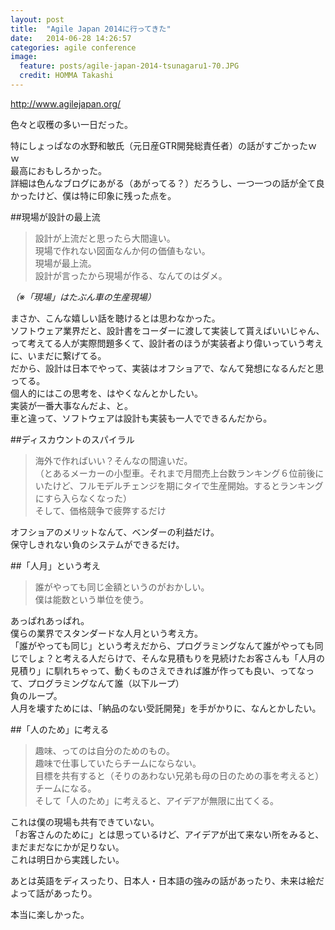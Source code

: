 ```yaml
---
layout: post
title:  "Agile Japan 2014に行ってきた"
date:   2014-06-28 14:26:57
categories: agile conference
image:
  feature: posts/agile-japan-2014-tsunagaru1-70.JPG
  credit: HOMMA Takashi
---
```


<http://www.agilejapan.org/>

色々と収穫の多い一日だった。

特にしょっぱなの水野和敏氏（元日産GTR開発総責任者）の話がすごかったｗｗ  
最高におもしろかった。  
詳細は色んなブログにあがる（あがってる？）だろうし、一つ一つの話が全て良かったけど、僕は特に印象に残った点を。

##現場が設計の最上流
>設計が上流だと思ったら大間違い。  
>現場で作れない図面なんか何の価値もない。  
>現場が最上流。  
>設計が言ったから現場が作る、なんてのはダメ。  

<cite>（※「現場」はたぶん車の生産現場）</cite>

まさか、こんな嬉しい話を聴けるとは思わなかった。  
ソフトウェア業界だと、設計書をコーダーに渡して実装して貰えばいいじゃん、って考えてる人が実際問題多くて、設計者のほうが実装者より偉いっていう考えに、いまだに繋げてる。  
だから、設計は日本でやって、実装はオフショアで、なんて発想になるんだと思ってる。  
個人的にはこの思考を、はやくなんとかしたい。  
実装が一番大事なんだよ、と。  
車と違って、ソフトウェアは設計も実装も一人でできるんだから。  


##ディスカウントのスパイラル
>海外で作ればいい？そんなの間違いだ。  
>（とあるメーカーの小型車。それまで月間売上台数ランキング６位前後にいたけど、フルモデルチェンジを期にタイで生産開始。するとランキングにすら入らなくなった）  
>そして、価格競争で疲弊するだけ  

オフショアのメリットなんて、ベンダーの利益だけ。  
保守しきれない負のシステムができるだけ。  


##「人月」という考え
>誰がやっても同じ金額というのがおかしい。  
>僕は能数という単位を使う。

あっぱれあっぱれ。  
僕らの業界でスタンダードな人月という考え方。  
「誰がやっても同じ」という考えだから、プログラミングなんて誰がやっても同じでしょ？と考える人だらけで、そんな見積もりを見続けたお客さんも「人月の見積り」に馴れちゃって、動くものさえできれば誰が作っても良い、ってなって、プログラミングなんて誰（以下ループ）  
負のループ。  
人月を壊すためには、「納品のない受託開発」を手がかりに、なんとかしたい。


##「人のため」に考える
>趣味、ってのは自分のためのもの。  
>趣味で仕事していたらチームにならない。  
>目標を共有すると（そりのあわない兄弟も母の日のための事を考えると）チームになる。  
>そして「人のため」に考えると、アイデアが無限に出てくる。

これは僕の現場も共有できていない。  
「お客さんのために」とは思っているけど、アイデアが出て来ない所をみると、まだまだなにかが足りない。  
これは明日から実践したい。


あとは英語をディスったり、日本人・日本語の強みの話があったり、未来は絵だよって話があったり。

本当に楽しかった。


